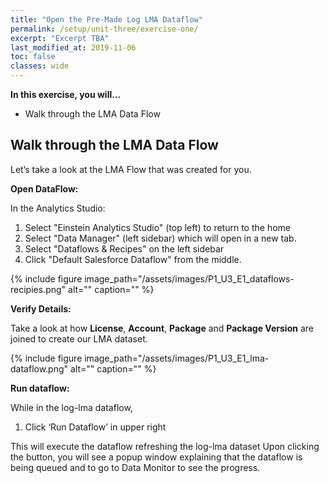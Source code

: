 ```yaml
---
title: "Open the Pre-Made Log LMA Dataflow"
permalink: /setup/unit-three/exercise-one/
excerpt: "Excerpt TBA"
last_modified_at: 2019-11-06
toc: false
classes: wide
---
```



**In this exercise, you will...**

* Walk through the LMA Data Flow 


<!-- -------------------- TASK BOUNDARY -------------------- -->


## Walk through the LMA Data Flow 
Let’s take a look at the LMA Flow that was created for you.

**Open DataFlow:** 

In the Analytics Studio: 
1. Select "Einstein Analytics Studio" (top left) to return to the home 
2. Select "Data Manager" (left sidebar) which will open in a new tab. 
3. Select "Dataflows & Recipes" on the left sidebar 
4. Click "Default Salesforce Dataflow" from the middle.  

{% include figure image_path="/assets/images/P1_U3_E1_dataflows-recipies.png" alt="" caption="" %}

**Verify Details:**

Take a look at how **License**, **Account**, **Package** and **Package Version** are joined to create our LMA dataset.

{% include figure image_path="/assets/images/P1_U3_E1_lma-dataflow.png" alt="" caption="" %}

**Run dataflow:**

While in the log-lma dataflow, 
1. Click ‘Run Dataflow’ in upper right

This will execute the dataflow refreshing the log-lma dataset
Upon clicking the button, you will see a popup window explaining that the dataflow is being queued and to go to Data Monitor to see the progress.